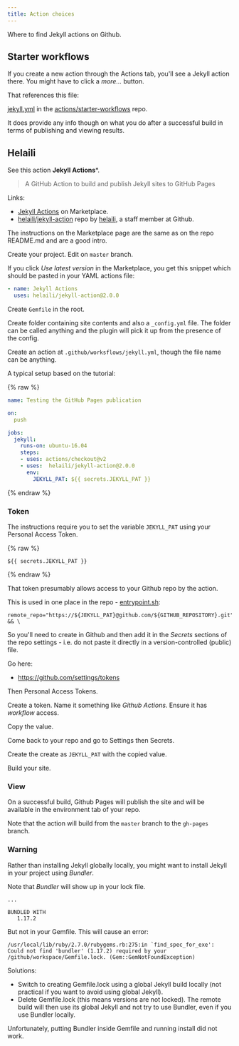```yaml
---
title: Action choices
---
```


Where to find Jekyll actions on Github.


## Starter workflows

If you create a new action through the Actions tab, you'll see a Jekyll action there. You might have to click a _more..._ button.

That references this file:

[jekyll.yml](https://github.com/actions/starter-workflows/blob/master/ci/jekyll.yml) in the [actions/starter-workflows](https://github.com/actions/starter-workflows) repo.

It does provide any info though on what you do after a successful build in terms of publishing and viewing results.


## Helaili

See this action **Jekyll Actions***.

> A GitHub Action to build and publish Jekyll sites to GitHub Pages

Links:

- [Jekyll Actions](https://github.com/marketplace/actions/jekyll-actions) on Marketplace.
- [helaili/jekyll-action](https://github.com/helaili/jekyll-action) repo by [helaili](https://github.com/helaili), a staff member at Github.

The instructions on the Marketplace page are the same as on the repo README.md and are a good intro.

Create your project. Edit on `master` branch.

If you click _Use latest version_ in the Marketplace, you get this snippet which should be pasted in your YAML actions file:

```yaml
- name: Jekyll Actions
  uses: helaili/jekyll-action@2.0.0
```

Create `Gemfile` in the root.

Create folder containing site contents and also a `_config.yml` file. The folder can be called anything and the plugin will pick it up from the presence of the config.

Create an action at `.github/worksflows/jekyll.yml`, though the file name can be anything.

A typical setup based on the tutorial:

{% raw %}
```yaml
name: Testing the GitHub Pages publication

on:
  push

jobs:
  jekyll:
    runs-on: ubuntu-16.04
    steps:
    - uses: actions/checkout@v2
    - uses:  helaili/jekyll-action@2.0.0
      env:
        JEKYLL_PAT: ${{ secrets.JEKYLL_PAT }}
```
{% endraw %}

### Token

The instructions require you to set the variable `JEKYLL_PAT` using your Personal Access Token.


{% raw %}
```
${{ secrets.JEKYLL_PAT }}
```
{% endraw %}

That token presumably allows access to your Github repo by the action.

This is used in one place in the repo - [entrypoint.sh](https://github.com/helaili/jekyll-action/blob/master/entrypoint.sh):

```
remote_repo="https://${JEKYLL_PAT}@github.com/${GITHUB_REPOSITORY}.git" && \
```

 So you'll need to create in Github and then add it in the _Secrets_ sections of the repo settings - i.e. do not paste it directly in a version-controlled (public) file.

Go here:

- https://github.com/settings/tokens

Then Personal Access Tokens.

Create a token. Name it something like _Github Actions_. Ensure it has _workflow_ access.

Copy the value.

Come back to your repo and go to Settings then Secrets.

Create the create as `JEKYLL_PAT` with the copied value.

Build your site.

### View

On a successful build, Github Pages will publish the site and will be available in the environment tab of your repo.

Note that the action will build from the `master` branch to the `gh-pages` branch.

### Warning

Rather than installing Jekyll globally locally, you might want to install Jekyll in your project using _Bundler_.

Note that _Bundler_ will show up in your lock file.

```
...

BUNDLED WITH
   1.17.2
```

But not in your Gemfile. This will cause an error:

```
/usr/local/lib/ruby/2.7.0/rubygems.rb:275:in `find_spec_for_exe': Could not find 'bundler' (1.17.2) required by your /github/workspace/Gemfile.lock. (Gem::GemNotFoundException)
```

Solutions:

- Switch to creating Gemfile.lock using a global Jekyll build locally (not practical if you want to avoid using global Jekyll).
- Delete Gemfile.lock (this means versions are not locked). The remote build will then use its global Jekyll and not try to use Bundler, even if you use Bundler locally.

Unfortunately, putting Bundler inside Gemfile and running install did not work.
